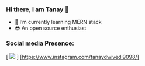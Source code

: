 ### Hi there, I am Tanay 👋

- 🌱 I’m currently learning MERN stack
- 😎 An open source enthusiast



### Social media Presence:

[ <img src="https://img.icons8.com/office/40/000000/instagram-new.png"/> ] [https://www.instagram.com/tanaydwivedi9098/]





